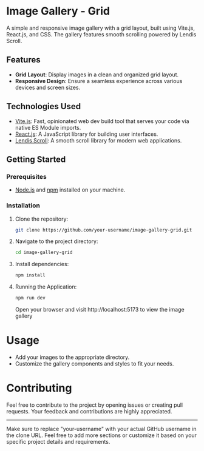 # Image Gallery - Grid

A simple and responsive image gallery with a grid layout, built using Vite.js, React.js, and CSS. The gallery features smooth scrolling powered by Lendis Scroll.

## Features

- **Grid Layout**: Display images in a clean and organized grid layout.
- **Responsive Design**: Ensure a seamless experience across various devices and screen sizes.

## Technologies Used

- [Vite.js](https://vitejs.dev/): Fast, opinionated web dev build tool that serves your code via native ES Module imports.
- [React.js](https://reactjs.org/): A JavaScript library for building user interfaces.
- [Lendis Scroll](https://github.com/dollarshaveclub/lendisscroll): A smooth scroll library for modern web applications.

## Getting Started

### Prerequisites

- [Node.js](https://nodejs.org/) and [npm](https://www.npmjs.com/) installed on your machine.

### Installation

1. Clone the repository:

   ```bash
   git clone https://github.com/your-username/image-gallery-grid.git
   ```

2. Navigate to the project directory:

   ```bash
   cd image-gallery-grid
   ```

3. Install dependencies:

   ```bash
   npm install
   ```

4. Running the Application:
   ```bash
   npm run dev
   ```
   Open your browser and visit http://localhost:5173 to view the image gallery

# Usage

- Add your images to the appropriate directory.
- Customize the gallery components and styles to fit your needs.

# Contributing

Feel free to contribute to the project by opening issues or creating pull requests. Your feedback and contributions are highly appreciated.

---

Make sure to replace "your-username" with your actual GitHub username in the clone URL. Feel free to add more sections or customize it based on your specific project details and requirements.
